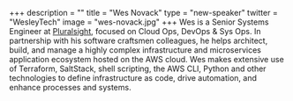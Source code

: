+++
description = ""
title = "Wes Novack"
type = "new-speaker"
twitter = "WesleyTech"
image = "wes-novack.jpg"
+++
Wes is a Senior Systems Engineer at [Pluralsight](https://www.pluralsight.com/), focused on Cloud Ops, DevOps & Sys Ops. In partnership with his software craftsmen colleagues, he helps architect, build, and manage a highly complex infrastructure and microservices application ecosystem hosted on the AWS cloud. Wes makes extensive use of Terraform, SaltStack, shell scripting, the AWS CLI, Python and other technologies to define infrastructure as code, drive automation, and enhance processes and systems.